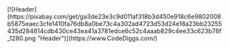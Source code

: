 <div style="width:500px ; height:500px">
[![Header](https://pixabay.com/get/ga3de23e3c9d011af318b3d450e918c6e9802008b5875eaec3cfe1410fa76db8a0be73c4a302ad4723d53d24e18a23bb23255435d284814cdb430ce43ea41a3781edce6c52c4aaab829c4ee33c623b78f_1280.png "Header")](https://www.CodeDiggs.com/)
<div>